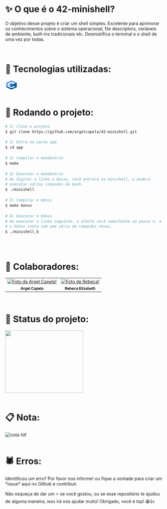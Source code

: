 # ✨ O que é o 42-minishell?
O objetivo desse projeto é criar um shell simples. Excelente para aprimorar os conhecimentos sobre o sistema operacional, file descriptors, variáveis de ambiente, built-ins tradicionais etc. Desmistifica o terminal e o shell de uma vez por todas. <br>
</div>
<br>

<div class="col-12">

# 🔧 Tecnologias utilizadas:<br>
<div style="display: inline_block">
     <img align="center" alt="gel-Js" height="30" width="40" src="https://raw.githubusercontent.com/devicons/devicon/master/icons/c/c-original.svg">
</div>
<br>
	
<div class="col-12">

# 🚀 Rodando o projeto:<br>

```bash
# 1) Clone o projeto
$ git clone https://github.com/argelcapela/42-minishell.git	

# 2) Entre na pasta app
$ cd app
	
# 3) Compilar o mandatório
$ make

# 4) Executar o mandatório 
# Ao digitar a linha a baixo, você entrará no minishell, e poderá
# executar vários comandos do bash.
$ ./minishell
	
# 5) Compilar o bônus
$ make bonus

# 6) Executar o bônus
# Ao executar a linha seguinte, o efeito será semelhante ao passo 4, a diferença é que
# o bônus conta com uma série de comandos novos.
$ ./minishell_b
	
```
	
</div>
<br>
<div class="col-12">
	
# 🤝 Colaboradores:<br>
<table>
  <tr>
    <td align="center">
      <a href="http://github.com/argelcapela">
        <img src="https://avatars.githubusercontent.com/u/79276276?s=400&u=055b803f4708d59eaf50208ba601f85844125757&v=4" width="100px;" alt="Foto de Argel Capela!"/><br>
        <sub>
          <b>Argel Capela</b>
        </sub>
      </a>
    </td>
     <td align="center">
      <a href="https://github.com/LizzyMartin">
        <img src="https://avatars.githubusercontent.com/u/49369203?v=4" width="100px;" alt="Foto de Rebeca!"/><br>
        <sub>
          <b>Rebeca Elizabeth</b>
        </sub>
      </a>
    </td>
  </tr>
</table>
<br>
</div>
	
<div class="col-12">
	
# 📅 Status do projeto:<br>
<img src="https://i.imgur.com/3bRGIPH.png" width="250px" height="200px">
</div>
	
<br>

<div class="col-12">
	
# 📋 Nota:<br>
<img src="https://i.imgur.com/jJ301iE.png" width="150px" height="150px" alt="nota fdf">
</div>
	
<br>

<div class="col-12">
	
# 🕷 Erros:<br>
<p>Identificou um erro? Por favor nos informe! ou fique a vontade para criar um *issue* aqui no Github e contribuir.</p>
</div>
	
<div class="col-12">
<p>Não esqueça de dar um ⭐️ se você gostou, ou se esse repositório te ajudou de alguma maneira, isso irá nos ajudar muito! Obrigado, você é top! 😁👍</p>
</div>
